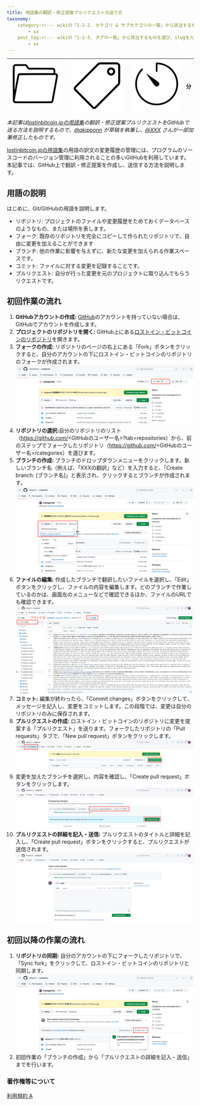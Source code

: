 ```yaml
---
title: 用語集の翻訳・修正提案プルリクエストの送り方
taxonomy:
    category:<!--- wikiの「1-2-2. カテゴリ & サブカテゴリの一覧」から該当するものを選び、slugを入力（複数選択可） --->
        - xx
    post_tag:<!--- wikiの「1-2-3. タグの一覧」から該当するものを選び、slugを入力（複数選択可） --->
        - xx
---
```


|  ![Category](/_images/category.png)  | <!--- 選択したカテゴリslugに対応する名称を入力 ---> |  ![Tag](/_images/tag.png)  | <!--- 選択したタグslugに対応する名称を入力 ---> | ![Time](/_images/timer.png)  | <!--- コンテンツ消費にかかる時間を入力（記事は700文字/分で計算、動画は再生時間） --->分  |
| ---- | ---- | ---- | ---- | ---- | ---- |

<!--- 以下の例のように、オリジナルコンテンツの説明（著作権者、公開日時、公開媒体など）、邦訳文や日本語字幕を作成した場合は訳者、検証者を *斜体* で記載 --->
*本記事は[lostinbitcoin.jpの用語集](https://lostinbitcoin.jp/glossary/glossary-index/)の翻訳・修正提案プルリクエストをGitHubで送る方法を説明するもので、[@akipponn](https://twitter.com/akipponn) が草稿を執筆し、[@XXX](XXX) さんが一部加筆修正したものです。*

<!--- コンテンツの意図や要約文（省略可） --->
[lostinbitcoin.jpの用語集](https://lostinbitcoin.jp/glossary/glossary-index/)の用語の訳文の変更履歴の管理には、プログラムのソースコードのバージョン管理に利用されることの多いGitHubを利用しています。本記事では、GitHub上で翻訳・修正提案を作成し、送信する方法を説明します。

## 用語の説明
はじめに、Git/GitHubの用語を説明します。
- リポジトリ: プロジェクトのファイルや変更履歴をためておくデータベースのようなもの、または場所を表します。
- フォーク: 既存のリポジトリを完全にコピーして作られたリポジトリで、自由に変更を加えることができます
- ブランチ: 他の作業に影響を与えずに、新たな変更を加えられる作業スペースです。
- コミット: ファイルに対する変更を記録することです。
- プルリクエスト: 自分が行った変更を元のプロジェクトに取り込んでもらうリクエストです。

## 初回作業の流れ
1. <b>GitHubアカウントの作成:</b> [GitHub](https://github.com/)のアカウントを持っていない場合は、GitHubでアカウントを作成します。
1. <b>プロジェクトのリポジトリを開く:</b> GitHub上にある[ロストイン・ビットコインのリポジトリ]( https://github.com/lostinbitcoin/categories/)を開きます。
1. <b>フォークの作成:</b> リポジトリのページの右上にある「Fork」ボタンをクリックすると、自分のアカウントの下にロストイン・ビットコインのリポジトリのフォークが作成されます。
![](/_images/PR_how_to-fork.png)
1. <b>リポジトリの選択:</b>自分のリポジトリのリスト（https://github.com/<GitHubのユーザー名>?tab=repositories）から、前のステップでフォークしたリポジトリ（https://github.com/<GitHubのユーザー名>/categories）を選びます。
1. <b>ブランチの作成:</b> ブランチのドロップダウンメニューをクリックします。新しいブランチ名（例えば、「XXXの翻訳」など）を入力すると、「Create branch: [ブランチ名]」と表示され、クリックするとブランチが作成されます。![](/_images/PR_how_to-make_branch.png)
1. <b>ファイルの編集:</b> 作成したブランチで翻訳したいファイルを選択し、「Edit」ボタンをクリックし、ファイルの内容を編集します。どのブランチで作業しているのかは、画面左のメニューなどで確認できるほか、ファイルのURLでも確認できます。
![](/_images/PR_how_to-edit.png)
1. <b>コミット:</b> 編集が終わったら、「Commit changes」ボタンをクリックして、メッセージを記入し、変更をコミットします。この段階では、変更は自分のリポジトリのみに保存されます。
1. <b>プルリクエストの作成:</b> ロストイン・ビットコインのリポジトリに変更を提案する「プルリクエスト」を送ります。フォークしたリポジトリの「Pull requests」タブで、「New pull request」ボタンをクリックします。
![](/_images/PR_how_to-PR_01.png)
1. 変更を加えたブランチを選択し、内容を確認し、「Create pull request」ボタンをクリックします。
![](/_images/PR_how_to-PR_02.png)
1. <b>プルリクエストの詳細を記入・送信:</b> プルリクエストのタイトルと詳細を記入し、「Create pull request」ボタンをクリックすると、プルリクエストが送信されます。
![](/_images/PR_how_to-PR_03.png)

## 初回以降の作業の流れ
1. <b>リポジトリの同期:</b> 自分のアカウントの下にフォークしたリポジトリで、「Sync fork」をクリックして、ロストイン・ビットコインのリポジトリと同期します。
![](/_images/PR_how_to-sync.png)
1. 初回作業の「ブランチの作成」から「プルリクエストの詳細を記入・送信」までを行います。


### 著作権等について
[利用規約 A](http://lostinbitcoin.jp.testrs.jp/staging/copyright/#uaa)
